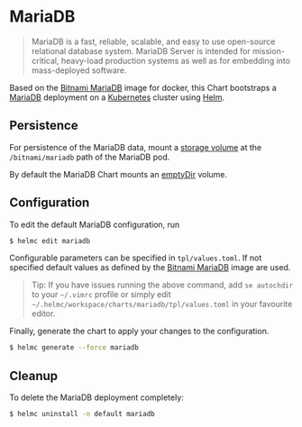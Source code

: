 # MariaDB

> MariaDB is a fast, reliable, scalable, and easy to use open-source relational database system. MariaDB Server is intended for mission-critical, heavy-load production systems as well as for embedding into mass-deployed software.

Based on the [Bitnami MariaDB](https://github.com/bitnami/bitnami-docker-mariadb) image for docker, this Chart bootstraps a [MariaDB](https://mariadb.com/) deployment on a [Kubernetes](http://kubernetes.io) cluster using [Helm](https://helm.sh).

## Persistence

For persistence of the MariaDB data, mount a [storage volume](http://kubernetes.io/docs/user-guide/volumes/) at the `/bitnami/mariadb` path of the MariaDB pod.

By default the MariaDB Chart mounts an [emptyDir](http://kubernetes.io/docs/user-guide/volumes/#emptydir) volume.

## Configuration

To edit the default MariaDB configuration, run

```bash
$ helmc edit mariadb
```

Configurable parameters can be specified in `tpl/values.toml`. If not specified default values as defined by the [Bitnami MariaDB](https://github.com/bitnami/bitnami-docker-mariadb) image are used.

> Tip: If you have issues running the above command, add `se autochdir` to your `~/.vimrc` profile or simply edit `~/.helmc/workspace/charts/mariadb/tpl/values.toml` in your favourite editor.

Finally, generate the chart to apply your changes to the configuration.

```bash
$ helmc generate --force mariadb
```

## Cleanup

To delete the MariaDB deployment completely:

```bash
$ helmc uninstall -n default mariadb
```
